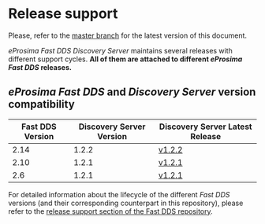 # Release support


Please, refer to the [master branch](https://github.com/eProsima/Discovery-Server/blob/master/RELEASE_SUPPORT.md) for the latest version of this document.

*eProsima Fast DDS Discovery Server* maintains several releases with different support cycles.
**All of them are attached to different *eProsima Fast DDS* releases.**

## *eProsima Fast DDS* and *Discovery Server* version compatibility

|Fast DDS Version|Discovery Server Version|Discovery Server Latest Release|
|----------------|------------------------|-------------------------------|
|2.14|1.2.2|[v1.2.2](https://github.com/eProsima/Discovery-Server/releases/tag/v1.2.2)|
|2.10|1.2.1|[v1.2.1](https://github.com/eProsima/Discovery-Server/releases/tag/v1.2.1)|
|2.6|1.2.1|[v1.2.1](https://github.com/eProsima/Discovery-Server/releases/tag/v1.2.1)|

For detailed information about the lifecycle of the different *Fast DDS* versions (and their corresponding counterpart in this repository), please refer to the [release support section of the Fast DDS repository](https://github.com/eProsima/Fast-DDS/blob/master/RELEASE_SUPPORT.md).
